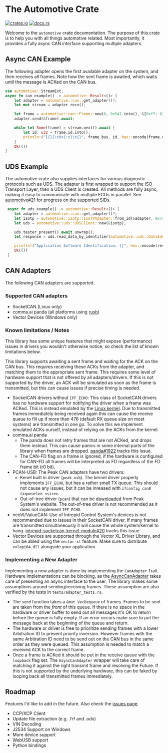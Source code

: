 # The Automotive Crate
[![crates.io](https://img.shields.io/crates/v/automotive.svg)](https://crates.io/crates/automotive)
[![docs.rs](https://img.shields.io/docsrs/automotive)](https://docs.rs/automotive/latest/automotive/)

Welcome to the `automotive` crate documentation. The purpose of this crate is to help you with all things automotive related. Most importantly, it provides a fully async CAN interface supporting multiple adapters.

## Async CAN Example
The following adapter opens the first available adapter on the system, and then receives all frames. Note how the sent frame is awaited, which waits until the message is ACKed on the CAN bus.

```rust
use automotive::StreamExt;
async fn can_example() -> automotive::Result<()> {
    let adapter = automotive::can::get_adapter()?;
    let mut stream = adapter.recv();

    let frame = automotive::can::Frame::new(0, 0x541.into(), &[0xff; 8])?;
    adapter.send(&frame).await;

    while let Some(frame) = stream.next().await {
        let id: u32 = frame.id.into();
        println!("[{}]\t0x{:x}\t{}", frame.bus, id, hex::encode(frame.data));
    }
    Ok(())
}
```

## UDS Example
The automotive crate also supplies interfaces for various diagnostic protocols such as UDS. The adapter is first wrapped to support the ISO Transport Layer, then a UDS Client is created. All methods are fully async, making it easy to communicate with multiple ECUs in parallel. See [automotive#21](https://github.com/I-CAN-hack/automotive/issues/21) for progress on the supported SIDs.

```rust
 async fn uds_example() -> automotive::Result<()> {
    let adapter = automotive::can::get_adapter()?;
    let isotp = automotive::isotp::IsoTPAdapter::from_id(&adapter, 0x7a1);
    let uds = automotive::uds::UDSClient::new(&isotp);

    uds.tester_present().await.unwrap();
    let response = uds.read_data_by_identifier(automotive::uds::DataIdentifier::ApplicationSoftwareIdentification as u16).await?;

    println!("Application Software Identification: {}", hex::encode(response));
    Ok(())
 }
```

## CAN Adapters
The following CAN adapters are supported.

### Supported CAN adapters
 - SocketCAN (Linux only)
 - comma.ai panda (all platforms using [rusb](https://crates.io/crates/rusb))
 - Vector Devices (Windows only)

### Known limitations / Notes
This library has some unique features that might expose (performance) issues in drivers you wouldn't otherwise notice, so check the list of known limitations below.

This library supports awaiting a sent frame and waiting for the ACK on the CAN bus. This requires receiving these ACKs from the adapter, and matching them to the appropriate sent frame. This requires some level of hardware support that is not offered by all adapters/drivers. If this is not supported by the driver, an ACK will be simulated as soon as the frame is transmitted, but this can cause issues if precise timing is needed.

 - SocketCAN drivers without `IFF_ECHO`: This class of SocketCAN drivers has no hardware support for notifying the driver when a frame was ACKed. This is instead emulated by the [Linux kernel](https://github.com/torvalds/linux/blob/master/net/can/af_can.c#L256). Due to transmitted frames immediately being received again this can cause the receive queue to fill up if more than 476 (default RX queue size on most systems) are transmitted in one go. To solve this we implement emulated ACKs ourself, instead of relying on the ACKs from the kernel.
 - comma.ai panda
   - The panda does not retry frames that are not ACKed, and drops them instead. This can cause panics in some internal parts of the library when frames are dropped. [panda#1922](https://github.com/commaai/panda/issues/1922) tracks this issue.
   - The CAN-FD flag on a frame is ignored, if the hardware is configured for CAN-FD all frames will be interpreted as FD regardless of the FD frame bit (r0 bit).
 - PCAN-USB: The Peak CAN adapters have two drivers:
   - Kenel built in driver (`peak_usb`). The kernel driver properly implements `IFF_ECHO`, but has a rather small TX queue. This should not cause any issues, but it can be inreased with `ifconfig can0 txqueuelen <size>`.
   - Out-of-tree driver (`pcan`) that can be [downloaded](https://www.peak-system.com/fileadmin/media/linux/index.htm) from Peak System's website. The out-of-tree driver is not recommended as it does  not implement `IFF_ECHO`.
  - neoVI/ValueCAN: Use of Intrepid Control System's devices is not recommended due to issues in their SocketCAN driver. If many frames are transmitted simultaneously it will cause the whole system/kernel to hang. [intrepid-socketcan-kernel-module#20](https://github.com/intrepidcs/intrepid-socketcan-kernel-module/issues/20) tracks this issue.
 - Vector Devices are supported through the Vector XL Driver Library, and can be abled using the `vector-xl` feature. Make sure to distribute `vxlapi64.dll` alongside your application.


### Implementing a New Adapter
Implementing a new adapter is done by implementing the `CanAdapter` Trait. Hardware implementations can be blocking, as the [AsyncCanAdapter](https://docs.rs/automotive/latest/automotive/async_can/struct.AsyncCanAdapter.html) takes care of presenting an async interface to the user. The library makes some assumptions around sending/receiving frames. These assumption are also verified by the tests in `tests/adapter_tests.rs`.

 - The `send` function takes a `&mut VecDequeue` of frames. Frames to be sent are taken from the *front* of this queue. If there is no space in the hardware or driver buffer to send out all messages it's OK to return before the queue is fully empty. If an error occurs make sure to put the message back at the beginning of the queue and return.
 - The hardware or driver is free to prioritize sending frames with a lower Arbitration ID to prevent priority inversion. However frames with the same Arbitration ID need to be send out on the CAN bus in the same order as they were queued. This assumption is needed to match a received ACK to the correct frame.
 - Once a frame is ACKed it should be put in the receive queue with the `loopback` flag set. The `AsyncCanAdapter` wrapper will take care of matching it against the right transmit frame and resolving the Future. If this is not supported by the underlying hardware, this can be faked by looping back all transmitted frames immediately.



 ## Roadmap
 Features I'd like to add in the future. Also check the [issues page](https://github.com/I-CAN-hack/automotive/issues?q=is%3Aopen+is%3Aissue+label%3Aenhancement).
 - CCP/XCP Client
 - Update file extraction (e.g. .frf and .odx)
 - VIN Decoding
 - J2534 Support on Windows
 - More device support
 - WebUSB support
 - Python bindings
